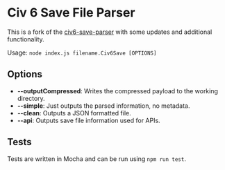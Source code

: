 # Civ 6 Save File Parser

This is a fork of the [civ6-save-parser](https://github.com/pydt/civ6-save-parser) with some updates and additional functionality.

Usage: `node index.js filename.Civ6Save [OPTIONS]`

## Options

-   **--outputCompressed**: Writes the compressed payload to the working directory.
-   **--simple**: Just outputs the parsed information, no metadata.
-   **--clean**: Outputs a JSON formatted file.
-   **--api**: Outputs save file information used for APIs.

## Tests

Tests are written in Mocha and can be run using `npm run test`.
